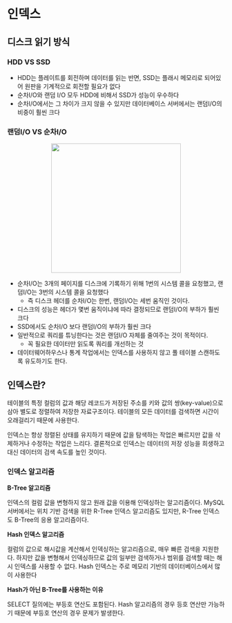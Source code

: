 # 인덱스

## 디스크 읽기 방식

### HDD VS SSD
- HDD는 플레이트를 회전하며 데이터를 읽는 반면, SSD는 플래시 메모리로 되어있어 원판을 기계적으로 회전할 필요가 없다
- 순차I/O와 랜덤 I/O 모두 HDD에 비해서 SSD가 성능이 우수하다
- 순차I/O에서는 그 차이가 크지 않을 수 있지만 데이터베이스 서버에서는 랜덤I/O의 비중이 훨씬 크다


### 랜덤I/O VS 순차I/O

<p align=middle>
    <img src=https://user-images.githubusercontent.com/60502370/149604393-dd5cd21d-c0e1-440b-9a65-1c6ae4e1383b.png width=300>
</p>

- 순차I/O는 3개의 페이지를 디스크에 기록하기 위해 1번의 시스템 콜을 요청했고, 랜덤I/O는 3번의 시스템 콜을 요청했다
  - 즉 디스크 헤더를 순차I/O는 한번, 랜덤I/O는 세번 움직인 것이다.
- 디스크의 성능은 헤더가 몇번 움직이냐에 따라 결정되므로 랜덤I/O의 부하가 훨씬 크다
- SSD에서도 순차I/O 보다 랜덤I/O의 부하가 훨씬 크다
- 일반적으로 쿼리를 튜닝한다는 것은 랜덤I/O 자체를 줄여주는 것이 목적이다.
  - 꼭 필요한 데이터만 읽도록 쿼리를 개선하는 것
- 데이터웨어하우스나 통계 작업에서는 인덱스를 사용하지 않고 풀 테이블 스캔하도록 유도하기도 한다.

## 인덱스란?

테이블의 특정 컬럼의 값과 해당 레코드가 저장된 주소를 키와 값의 쌍(key-value)으로 삼아 별도로 정렬하여 저장한 자료구조이다. 테이블의 모든 데이터를 검색하면 시간이 오래걸리기 때문에 사용한다.

인덱스는 항상 정렬된 상태를 유지하기 때문에 값을 탐색하는 작업은 빠르지만 값을 삭제하거나 수정하는 작업은 느리다. 결론적으로 인덱스는 데이터의 저장 성능을 희생하고 대신 데이터의 검색 속도를 높인 것이다.

### 인덱스 알고리즘

**B-Tree 알고리즘**

인덱스의 컬럼 값을 변형하지 않고 원래 값을 이용해 인덱싱하는 알고리즘이다. MySQL 서버에서는 위치 기반 검색을 위한 R-Tree 인덱스 알고리즘도 있지만, R-Tree 인덱스도 B-Tree의 응용 알고리즘이다.

**Hash 인덱스 알고리즘**

컬럼의 값으로 해시값을 계산해서 인덱싱하는 알고리즘으로, 매우 빠른 검색을 지원한다. 하지만 값을 변형해서 인덱싱하므로 값의 일부만 검색하거나 범위를 검색할 때는 해시 인덱스를 사용할 수 없다. Hash 인덱스는 주로 메모리 기반의 데이터베이스에서 많이 사용한다

**Hash가 아닌 B-Tree를 사용하는 이유**

SELECT 질의에는 부등호 연산도 포함된다. Hash 알고리즘의 경우 등호 연산만 가능하기 때문에 부등호 연산의 경우 문제가 발생한다.

